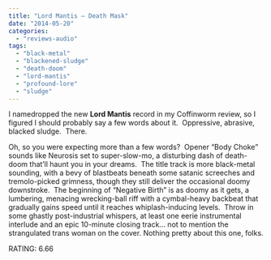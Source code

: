 ```yaml
---
title: "Lord Mantis – Death Mask"
date: "2014-05-20"
categories: 
  - "reviews-audio"
tags: 
  - "black-metal"
  - "blackened-sludge"
  - "death-doom"
  - "lord-mantis"
  - "profound-lore"
  - "sludge"
---
```


I namedropped the new **Lord Mantis** record in my Coffinworm review, so I figured I should probably say a few words about it.  Oppressive, abrasive, blacked sludge.  There.

Oh, so you were expecting more than a few words?  Opener “Body Choke” sounds like Neurosis set to super-slow-mo, a disturbing dash of death-doom that’ll haunt you in your dreams.  The title track is more black-metal sounding, with a bevy of blastbeats beneath some satanic screeches and tremolo-picked grimness, though they still deliver the occasional doomy downstroke.  The beginning of “Negative Birth” is as doomy as it gets, a lumbering, menacing wrecking-ball riff with a cymbal-heavy backbeat that gradually gains speed until it reaches whiplash-inducing levels.  Throw in some ghastly post-industrial whispers, at least one eerie instrumental interlude and an epic 10-minute closing track… not to mention the strangulated trans woman on the cover. Nothing pretty about this one, folks.

RATING: 6.66
